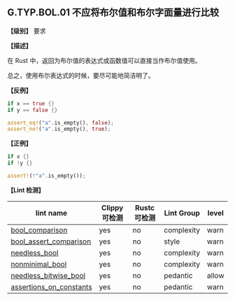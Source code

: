 ## G.TYP.BOL.01 不应将布尔值和布尔字面量进行比较

**【级别】** 要求

**【描述】**

在 Rust 中，返回为布尔值的表达式或函数值可以直接当作布尔值使用。

总之，使用布尔表达式的时候，要尽可能地简洁明了。

**【反例】**

```rust
if x == true {}
if y == false {}

assert_eq!("a".is_empty(), false);
assert_ne!("a".is_empty(), true);
```

**【正例】**

```rust
if x {}
if !y {}

assert!(!"a".is_empty());
```

**【Lint 检测】**

| lint name | Clippy 可检测 | Rustc 可检测 | Lint Group | level |
| ------ | ---- | --------- | ------ | ------ | 
| [bool_comparison ](https://rust-lang.github.io/rust-clippy/master/#bool_comparison ) | yes| no | complexity | warn |
| [bool_assert_comparison ](https://rust-lang.github.io/rust-clippy/master/#bool_assert_comparison ) | yes| no | style | warn |
| [needless_bool ](https://rust-lang.github.io/rust-clippy/master/#needless_bool ) | yes| no | complexity | warn |
| [nonminimal_bool  ](https://rust-lang.github.io/rust-clippy/master/#nonminimal_bool  ) | yes| no | complexity | warn |
| [needless_bitwise_bool  ](https://rust-lang.github.io/rust-clippy/master/#needless_bitwise_bool  ) | yes| no | pedantic | allow |
| [assertions_on_constants  ](https://rust-lang.github.io/rust-clippy/master/#needless_bitwise_bool  ) | yes| no | pedantic | warn |

